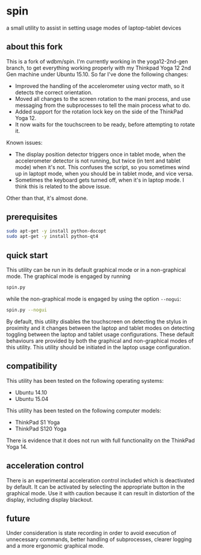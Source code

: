 # spin

a small utility to assist in setting usage modes of laptop-tablet devices

## about this fork

This is a fork of wdbm/spin. I'm currently working in the yoga12-2nd-gen branch, to get everything working properly with my Thinkpad Yoga 12 2nd Gen machine under Ubuntu 15.10. So far I've done the following changes:

- Improved the handling of the accelerometer using vector math, so it detects the correct orientation.
- Moved all changes to the screen rotation to the mani process, and use messaging from the subprocesses to tell the main process what to do.
- Added support for the rotation lock key on the side of the ThinkPad Yoga 12.
- It now waits for the touchscreen to be ready, before attempting to rotate it.

Known issues:

- The display position detector triggers once in tablet mode, when the accelerometer detector is not running, but twice (in tent and tablet mode) when it's not. This confuses the script, so you sometimes wind up in laptopt mode, when you should be in tablet mode, and vice versa.
- Sometimes the keyboard gets turned off, when it's in laptop mode. I think this is related to the above issue.

Other than that, it's almost done.

## prerequisites

```Bash
sudo apt-get -y install python-docopt
sudo apt-get -y install python-qt4
```

## quick start

This utility can be run in its default graphical mode or in a non-graphical mode. The graphical mode is engaged by running

```Bash
spin.py
```

while the non-graphical mode is engaged by using the option ```--nogui```:

```Bash
spin.py --nogui
```

By default, this utility disables the touchscreen on detecting the stylus in proximity and it changes between the laptop and tablet modes on detecting toggling between the laptop and tablet usage configurations. These default behaviours are provided by both the graphical and non-graphical modes of this utility. This utility should be initiated in the laptop usage configuration.

## compatibility

This utility has been tested on the following operating systems:

- Ubuntu 14.10
- Ubuntu 15.04

This utility has been tested on the following computer models:

- ThinkPad S1 Yoga
- ThinkPad S120 Yoga

There is evidence that it does not run with full functionality on the ThinkPad Yoga 14.

## acceleration control

There is an experimental acceleration control included which is deactivated by default. It can be activated by selecting the appropriate button in the graphical mode. Use it with caution because it can result in distortion of the display, including display blackout.

## future

Under consideration is state recording in order to avoid execution of unnecessary commands, better handling of subprocesses, clearer logging and a more ergonomic graphical mode.
